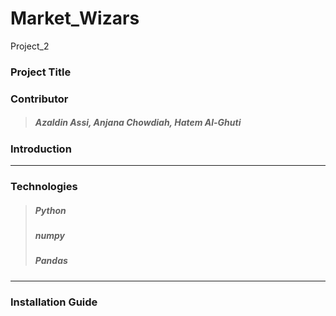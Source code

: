 # Market_Wizars
Project_2

### Project Title


### Contributor
>##### Azaldin Assi, Anjana Chowdiah, Hatem Al-Ghuti 

### Introduction




---

### Technologies

>##### Python
>##### numpy
>##### Pandas

---

### Installation Guide
